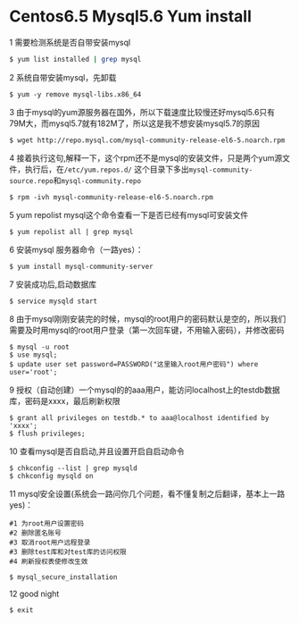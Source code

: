 Centos6.5 Mysql5.6 Yum install
===================================

1 需要检测系统是否自带安装mysql  

```bash
$ yum list installed | grep mysql
```

2 系统自带安装mysql，先卸载

```base
$ yum -y remove mysql-libs.x86_64
```

3 由于mysql的yum源服务器在国外，所以下载速度比较慢还好mysql5.6只有79M大，而mysql5.7就有182M了，所以这是我不想安装mysql5.7的原因

```base
$ wget http://repo.mysql.com/mysql-community-release-el6-5.noarch.rpm
```

4 接着执行这句,解释一下，这个rpm还不是mysql的安装文件，只是两个yum源文件，执行后，在`/etc/yum.repos.d/` 这个目录下多出`mysql-community-source.repo`和`mysql-community.repo`

```base
$ rpm -ivh mysql-community-release-el6-5.noarch.rpm
```

5 yum repolist mysql这个命令查看一下是否已经有mysql可安装文件

```base
$ yum repolist all | grep mysql
```

6 安装mysql 服务器命令（一路yes）：

```base
$ yum install mysql-community-server
```

7 安装成功后,启动数据库

```base
$ service mysqld start
```

8 由于mysql刚刚安装完的时候，mysql的root用户的密码默认是空的，所以我们需要及时用mysql的root用户登录（第一次回车键，不用输入密码），并修改密码

```base
$ mysql -u root  
$ use mysql;
$ update user set password=PASSWORD("这里输入root用户密码") where user='root';
```

9 授权（自动创建）一个mysql的的aaa用户，能访问localhost上的testdb数据库，密码是xxxx，最后刷新权限

```base
$ grant all privileges on testdb.* to aaa@localhost identified by 'xxxx';
$ flush privileges;
```

10 查看mysql是否自启动,并且设置开启自启动命令

```base
$ chkconfig --list | grep mysqld
$ chkconfig mysqld on
```

11 mysql安全设置(系统会一路问你几个问题，看不懂复制之后翻译，基本上一路yes)：

```base
#1 为root用户设置密码
#2 删除匿名账号
#3 取消root用户远程登录
#3 删除test库和对test库的访问权限
#4 刷新授权表使修改生效

$ mysql_secure_installation
```

12 good night 

```base
$ exit
```
